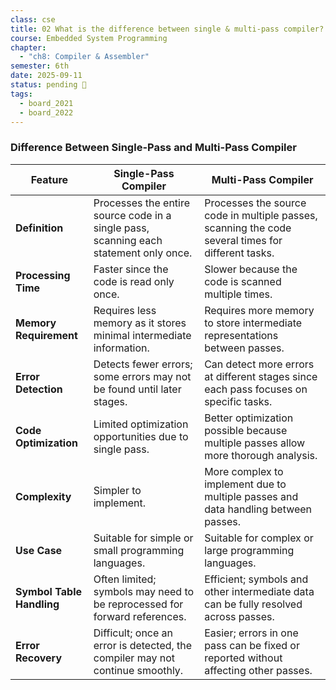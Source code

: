 ```yaml
---
class: cse
title: 02 What is the difference between single & multi-pass compiler?
course: Embedded System Programming
chapter:
  - "ch8: Compiler & Assembler"
semester: 6th
date: 2025-09-11
status: pending 🛑
tags:
  - board_2021
  - board_2022
---
```

### Difference Between Single-Pass and Multi-Pass Compiler

| Feature                   | Single-Pass Compiler                                                                  | Multi-Pass Compiler                                                                                |
| ------------------------- | ------------------------------------------------------------------------------------- | -------------------------------------------------------------------------------------------------- |
| **Definition**            | Processes the entire source code in a single pass, scanning each statement only once. | Processes the source code in multiple passes, scanning the code several times for different tasks. |
| **Processing Time**       | Faster since the code is read only once.                                              | Slower because the code is scanned multiple times.                                                 |
| **Memory Requirement**    | Requires less memory as it stores minimal intermediate information.                   | Requires more memory to store intermediate representations between passes.                         |
| **Error Detection**       | Detects fewer errors; some errors may not be found until later stages.                | Can detect more errors at different stages since each pass focuses on specific tasks.              |
| **Code Optimization**     | Limited optimization opportunities due to single pass.                                | Better optimization possible because multiple passes allow more thorough analysis.                 |
| **Complexity**            | Simpler to implement.                                                                 | More complex to implement due to multiple passes and data handling between passes.                 |
| **Use Case**              | Suitable for simple or small programming languages.                                   | Suitable for complex or large programming languages.                                               |
| **Symbol Table Handling** | Often limited; symbols may need to be reprocessed for forward references.             | Efficient; symbols and other intermediate data can be fully resolved across passes.                |
| **Error Recovery**        | Difficult; once an error is detected, the compiler may not continue smoothly.         | Easier; errors in one pass can be fixed or reported without affecting other passes.                |